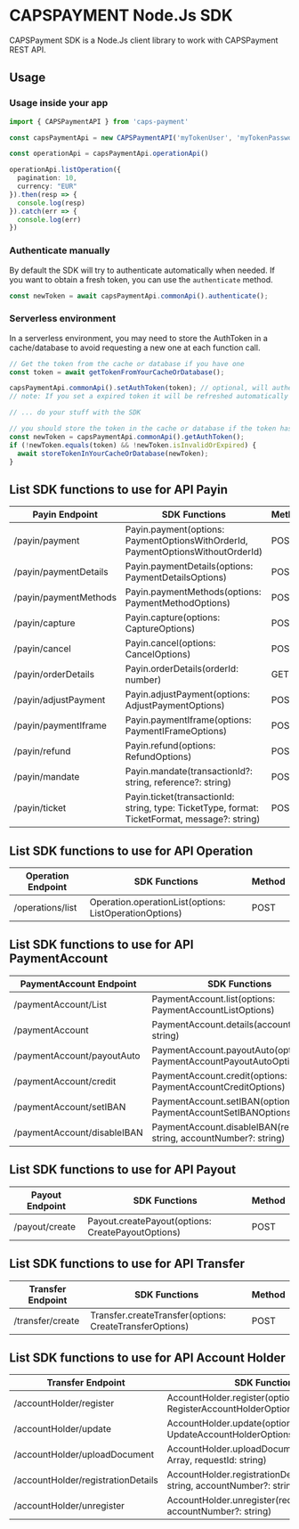 CAPSPAYMENT Node.Js SDK
=================================================

CAPSPayment SDK is a Node.Js client library to work with CAPSPayment REST API.

Usage
-------------------------------------------------

### Usage inside your app

```typescript
import { CAPSPaymentAPI } from 'caps-payment'

const capsPaymentApi = new CAPSPaymentAPI('myTokenUser', 'myTokenPassword', 'https://myTokenAuthUrl', 'https://theCAPSPaymentURL', 2000)

const operationApi = capsPaymentApi.operationApi()

operationApi.listOperation({
  pagination: 10,
  currency: "EUR"
}).then(resp => {
  console.log(resp)
}).catch(err => {
  console.log(err)
})
```


### Authenticate manually

By default the SDK will try to authenticate automatically when needed. If you want to obtain a fresh token, you can use the `authenticate` method.

```typescript
const newToken = await capsPaymentApi.commonApi().authenticate();
```

### Serverless environment

In a serverless environment, you may need to store the AuthToken in a cache/database to avoid requesting a new one at each function call.

```typescript
// Get the token from the cache or database if you have one
const token = await getTokenFromYourCacheOrDatabase();

capsPaymentApi.commonApi().setAuthToken(token); // optional, will authenticate at first call if not set
// note: If you set a expired token it will be refreshed automatically

// ... do your stuff with the SDK

// you should store the token in the cache or database if the token has been refreshed
const newToken = capsPaymentApi.commonApi().getAuthToken();
if (!newToken.equals(token) && !newToken.isInvalidOrExpired) {
  await storeTokenInYourCacheOrDatabase(newToken);
}
```

List SDK functions to use for API Payin
-------------------------------------------------

| Payin Endpoint      | SDK Functions | Method |
| ----------- | ----------- | -----------
| /payin/payment      | Payin.payment(options: PaymentOptionsWithOrderId, PaymentOptionsWithoutOrderId)       | POST
| /payin/paymentDetails   | Payin.paymentDetails(options: PaymentDetailsOptions)        | POST
| /payin/paymentMethods   | Payin.paymentMethods(options: PaymentMethodOptions)        | POST
| /payin/capture   | Payin.capture(options: CaptureOptions)        | POST
| /payin/cancel   | Payin.cancel(options: CancelOptions)        | POST
| /payin/orderDetails   | Payin.orderDetails(orderId: number)        | GET
| /payin/adjustPayment   | Payin.adjustPayment(options: AdjustPaymentOptions)        | POST
| /payin/paymentIframe   | Payin.paymentIframe(options: PaymentIFrameOptions)        | POST
| /payin/refund   | Payin.refund(options: RefundOptions)        | POST
| /payin/mandate   | Payin.mandate(transactionId?: string, reference?: string)        | POST
| /payin/ticket   | Payin.ticket(transactionId: string, type: TicketType, format: TicketFormat, message?: string)        | POST

List SDK functions to use for API Operation
-------------------------------------------------

| Operation Endpoint      | SDK Functions | Method
| ----------- | ----------- | ----------- |
| /operations/list      | Operation.operationList(options: ListOperationOptions)       | POST

List SDK functions to use for API PaymentAccount
-------------------------------------------------

| PaymentAccount Endpoint      | SDK Functions | Method 
| ----------- | ----------- | ----------- |
| /paymentAccount/List   | PaymentAccount.list(options: PaymentAccountListOptions)        | POST
| /paymentAccount   | PaymentAccount.details(accountNumber: string)       | GET
| /paymentAccount/payoutAuto   | PaymentAccount.payoutAuto(options: PaymentAccountPayoutAutoOptions)       | POST
| /paymentAccount/credit   | PaymentAccount.credit(options: PaymentAccountCreditOptions)       | POST
| /paymentAccount/setIBAN   | PaymentAccount.setIBAN(options: PaymentAccountSetIBANOptions)       | POST
| /paymentAccount/disableIBAN   | PaymentAccount.disableIBAN(requestId: string, accountNumber?: string)       | POST

List SDK functions to use for API Payout
-------------------------------------------------

| Payout Endpoint      | SDK Functions | Method 
| ----------- | ----------- | ----------- |
| /payout/create      | Payout.createPayout(options: CreatePayoutOptions)       | POST

List SDK functions to use for API Transfer
-------------------------------------------------

| Transfer Endpoint      | SDK Functions | Method
| ----------- | ----------- | ----------- |
| /transfer/create      | Transfer.createTransfer(options: CreateTransferOptions)       | POST

List SDK functions to use for API Account Holder
-------------------------------------------------

| Transfer Endpoint      | SDK Functions | Method
| ----------- | ----------- | ----------- |
| /accountHolder/register      | AccountHolder.register(options: RegisterAccountHolderOptions)       | POST
| /accountHolder/update      | AccountHolder.update(options: UpdateAccountHolderOptions)       | POST
| /accountHolder/uploadDocument      | AccountHolder.uploadDocument(requirements: Array<Requirement>, requestId: string)       | POST
| /accountHolder/registrationDetails      | AccountHolder.registrationDetails(requestId: string, accountNumber?: string)       | POST
| /accountHolder/unregister      | AccountHolder.unregister(requestId: string, accountNumber?: string)       | POST
 
